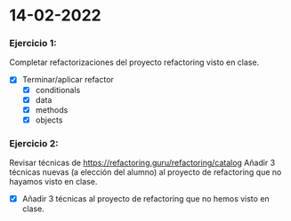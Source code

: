 # 14-02-2022

### Ejercicio 1:
Completar refactorizaciones del proyecto refactoring visto en clase.
- [X] Terminar/aplicar refactor
  - [X] conditionals
  - [X] data
  - [X] methods
  - [X] objects

### Ejercicio 2:
Revisar técnicas de https://refactoring.guru/refactoring/catalog
Añadir 3 técnicas nuevas (a elección del alumno) al proyecto de refactoring que no hayamos visto en clase.
  - [X] Añadir 3 técnicas al proyecto de refactoring que no hemos visto en clase.
